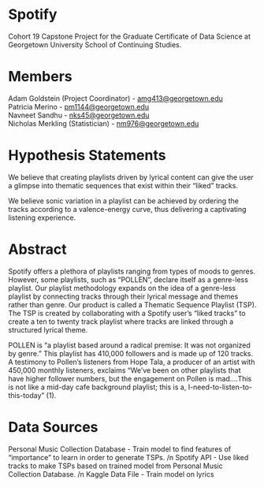 # Spotify
Cohort 19 Capstone Project for the Graduate Certificate of Data Science at Georgetown University School of Continuing Studies.

# Members
Adam Goldstein (Project Coordinator) - amg413@georgetown.edu
<br />
Patricia Merino - pm1144@georgetown.edu
<br />
Navneet Sandhu - nks45@georgetown.edu
<br />
Nicholas Merkling (Statistician) - nm976@georgetown.edu

# Hypothesis Statements
We believe that creating playlists driven by lyrical content can give the user a glimpse into thematic sequences that exist within their “liked” tracks.

We believe sonic variation in a playlist can be achieved by ordering the tracks according to a valence-energy curve, thus delivering a captivating listening experience.

# Abstract
Spotify offers a plethora of playlists ranging from types of moods to genres.  However, some playlists, such as “POLLEN”, declare itself as a genre-less playlist. Our playlist methodology expands on the idea of a genre-less playlist by connecting tracks through their lyrical message and themes rather than genre.  Our product is called a Thematic Sequence Playlist (TSP).  The TSP is created by collaborating with a Spotify user’s “liked tracks” to create a ten to twenty track playlist where tracks are linked through a structured lyrical theme.

POLLEN is “a playlist based around a radical premise: It was not organized by genre.” This playlist has 410,000 followers and is made up of 120 tracks. A testimony to Pollen’s listeners from Hope Tala, a producer of an artist with 450,000 monthly listeners, exclaims “We’ve been on other playlists that have higher follower numbers, but the engagement on Pollen is mad….This is not like a mid-day cafe background playlist; this is a, I-need-to-listen-to-this-today” (1).

# Data Sources
Personal Music Collection Database - Train model to find features of “importance” to learn in order to generate TSPs. /n
Spotify API - Use liked tracks to make TSPs based on trained model from Personal Music Collection Database. /n
Kaggle Data File - Train model on lyrics
